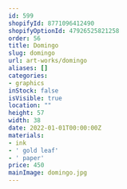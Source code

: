 ```yaml
---
id: 599
shopifyId: 8771096412490
shopifyOptionId: 47926525821258
order: 56
title: Domingo
slug: domingo
url: art-works/domingo
aliases: []
categories:
- graphics
inStock: false
isVisible: true
location: ""
height: 57
width: 38
date: 2022-01-01T00:00:00Z
materials:
- ink
- ' gold leaf'
- ' paper'
price: 450
mainImage: domingo.jpg
---
```

